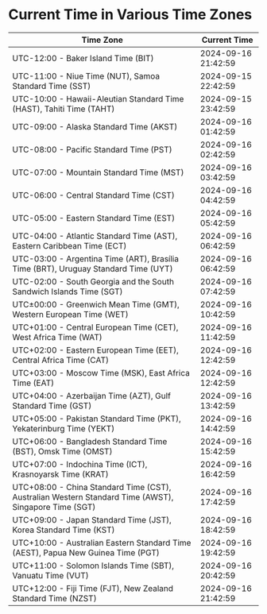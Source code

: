# Current Time in Various Time Zones

| Time Zone | Current Time |
|-----------|--------------|
| UTC-12:00 - Baker Island Time (BIT) | 2024-09-16 21:42:59 |
| UTC-11:00 - Niue Time (NUT), Samoa Standard Time (SST) | 2024-09-15 22:42:59 |
| UTC-10:00 - Hawaii-Aleutian Standard Time (HAST), Tahiti Time (TAHT) | 2024-09-15 23:42:59 |
| UTC-09:00 - Alaska Standard Time (AKST) | 2024-09-16 01:42:59 |
| UTC-08:00 - Pacific Standard Time (PST) | 2024-09-16 02:42:59 |
| UTC-07:00 - Mountain Standard Time (MST) | 2024-09-16 03:42:59 |
| UTC-06:00 - Central Standard Time (CST) | 2024-09-16 04:42:59 |
| UTC-05:00 - Eastern Standard Time (EST) | 2024-09-16 05:42:59 |
| UTC-04:00 - Atlantic Standard Time (AST), Eastern Caribbean Time (ECT) | 2024-09-16 06:42:59 |
| UTC-03:00 - Argentina Time (ART), Brasília Time (BRT), Uruguay Standard Time (UYT) | 2024-09-16 06:42:59 |
| UTC-02:00 - South Georgia and the South Sandwich Islands Time (SGT) | 2024-09-16 07:42:59 |
| UTC±00:00 - Greenwich Mean Time (GMT), Western European Time (WET) | 2024-09-16 10:42:59 |
| UTC+01:00 - Central European Time (CET), West Africa Time (WAT) | 2024-09-16 11:42:59 |
| UTC+02:00 - Eastern European Time (EET), Central Africa Time (CAT) | 2024-09-16 12:42:59 |
| UTC+03:00 - Moscow Time (MSK), East Africa Time (EAT) | 2024-09-16 12:42:59 |
| UTC+04:00 - Azerbaijan Time (AZT), Gulf Standard Time (GST) | 2024-09-16 13:42:59 |
| UTC+05:00 - Pakistan Standard Time (PKT), Yekaterinburg Time (YEKT) | 2024-09-16 14:42:59 |
| UTC+06:00 - Bangladesh Standard Time (BST), Omsk Time (OMST) | 2024-09-16 15:42:59 |
| UTC+07:00 - Indochina Time (ICT), Krasnoyarsk Time (KRAT) | 2024-09-16 16:42:59 |
| UTC+08:00 - China Standard Time (CST), Australian Western Standard Time (AWST), Singapore Time (SGT) | 2024-09-16 17:42:59 |
| UTC+09:00 - Japan Standard Time (JST), Korea Standard Time (KST) | 2024-09-16 18:42:59 |
| UTC+10:00 - Australian Eastern Standard Time (AEST), Papua New Guinea Time (PGT) | 2024-09-16 19:42:59 |
| UTC+11:00 - Solomon Islands Time (SBT), Vanuatu Time (VUT) | 2024-09-16 20:42:59 |
| UTC+12:00 - Fiji Time (FJT), New Zealand Standard Time (NZST) | 2024-09-16 21:42:59 |
